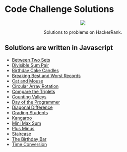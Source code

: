 # Code Challenge Solutions

<p align="center">
	<a href="https://www.hackerrank.com/ryanfehr18"><img src="https://cloud.githubusercontent.com/assets/19765741/25342064/d17a563c-28d8-11e7-83fc-763d4ab4820a.jpg" ></a>
</p>

<p align="center">
    Solutions to problems on HackerRank.
</p>

## Solutions are written in Javascript

- [Between Two Sets](https://github.com/stacysn/code_challenges/blob/master/HackerRank-Javascript/BetweenTwoSets.js)
- [Divisible Sum Pair](https://github.com/stacysn/code_challenges/blob/master/HackerRank-Javascript/DivisibleSumPairs.js)
- [Birthday Cake Candles](https://github.com/stacysn/code_challenges/blob/master/HackerRank-Javascript/birthday-cake-candles.js)
- [Breaking Best and Worst Records](https://github.com/stacysn/code_challenges/blob/master/HackerRank-Javascript/breaking-best-and-worst-records.js)
- [Cat and Mouse](https://github.com/stacysn/code_challenges/blob/master/HackerRank-Javascript/catAndMouse.js)
- [Circular Array Rotation](https://github.com/stacysn/code_challenges/blob/master/HackerRank-Javascript/circularArrayRotation.js)
- [Compare the Triplets](https://github.com/stacysn/code_challenges/blob/master/HackerRank-Javascript/compareTheTriplets.js)
- [Counting Valleys](https://github.com/stacysn/code_challenges/blob/master/HackerRank-Javascript/countingValleys.js)
- [Day of the Programmer](https://github.com/stacysn/code_challenges/blob/master/HackerRank-Javascript/day-of-the-programmer.js)
- [Diagonal Difference](https://github.com/stacysn/code_challenges/blob/master/HackerRank-Javascript/diagonalDifference.js)
- [Grading Students](https://github.com/stacysn/code_challenges/blob/master/HackerRank-Javascript/grading-students.js)
- [Kangaroo](https://github.com/stacysn/code_challenges/blob/master/HackerRank-Javascript/kangaroo.js)
- [Mini Max Sum](https://github.com/stacysn/code_challenges/blob/master/HackerRank-Javascript/mini-max-sum.js)
- [Plus Minus](https://github.com/stacysn/code_challenges/blob/master/HackerRank-Javascript/plus-minus.js)
- [Staircase](https://github.com/stacysn/code_challenges/blob/master/HackerRank-Javascript/staircase.js)
- [The Birthday Bar](https://github.com/stacysn/code_challenges/blob/master/HackerRank-Javascript/the-birthday-bar.js)
- [Time Conversion](https://github.com/stacysn/code_challenges/blob/master/HackerRank-Javascript/time-conversion.js)
